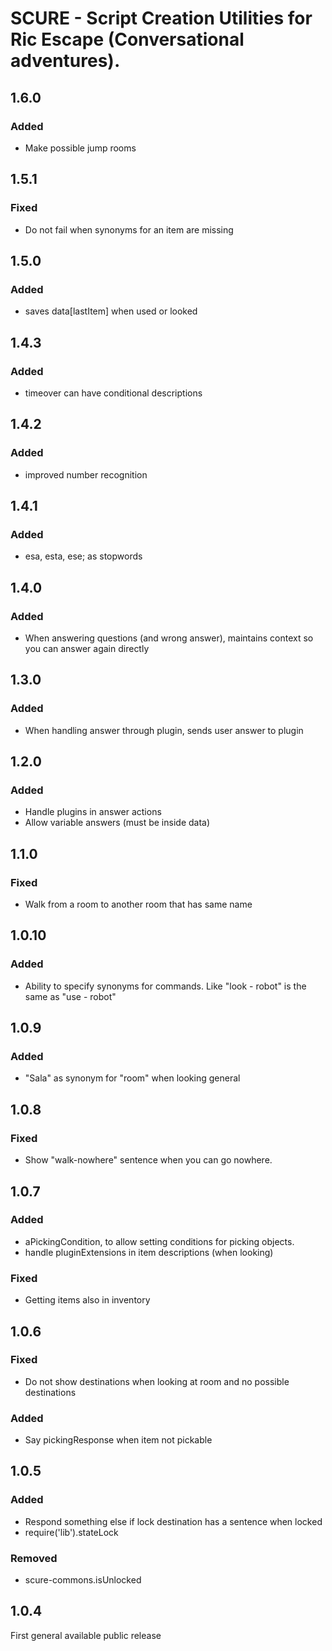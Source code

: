 # SCURE - Script Creation Utilities for Ric Escape (Conversational adventures).

## 1.6.0
### Added
- Make possible jump rooms

## 1.5.1
### Fixed
- Do not fail when synonyms for an item are missing

## 1.5.0
### Added
- saves data[lastItem] when used or looked

## 1.4.3
### Added
- timeover can have conditional descriptions

## 1.4.2
### Added
- improved number recognition

## 1.4.1
### Added
- esa, esta, ese; as stopwords

## 1.4.0
### Added
- When answering questions (and wrong answer), maintains context so you can answer again directly

## 1.3.0
### Added
- When handling answer through plugin, sends user answer to plugin

## 1.2.0
### Added
- Handle plugins in answer actions
- Allow variable answers (must be inside data)

## 1.1.0
### Fixed
- Walk from a room to another room that has same name

## 1.0.10
### Added
- Ability to specify synonyms for commands. Like "look - robot" is the same as "use - robot"
 
## 1.0.9
### Added
- "Sala" as synonym for "room" when looking general

## 1.0.8
### Fixed
- Show "walk-nowhere" sentence when you can go nowhere.

## 1.0.7
### Added
- aPickingCondition, to allow setting conditions for picking objects.
- handle pluginExtensions in item descriptions (when looking)

### Fixed
- Getting items also in inventory

## 1.0.6
### Fixed
- Do not show destinations when looking at room and no possible destinations

### Added
- Say pickingResponse when item not pickable

## 1.0.5
### Added
- Respond something else if lock destination has a sentence when locked
- require('lib').stateLock 

### Removed
- scure-commons.isUnlocked

## 1.0.4
First general available public release
